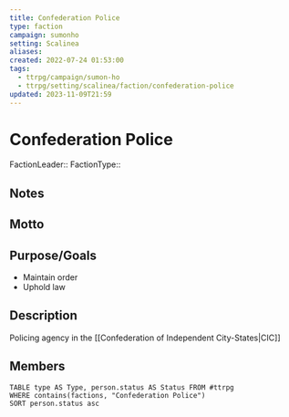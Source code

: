 ```yaml
---
title: Confederation Police
type: faction
campaign: sumonho
setting: Scalinea
aliases: 
created: 2022-07-24 01:53:00
tags:
  - ttrpg/campaign/sumon-ho
  - ttrpg/setting/scalinea/faction/confederation-police
updated: 2023-11-09T21:59
---
```


# Confederation Police

FactionLeader::
FactionType::

## Notes


## Motto


## Purpose/Goals

- Maintain order
- Uphold law

## Description

Policing agency in the [[Confederation of Independent City-States|CIC]]

## Members

```dataview
TABLE type AS Type, person.status AS Status FROM #ttrpg
WHERE contains(factions, "Confederation Police")
SORT person.status asc
```
